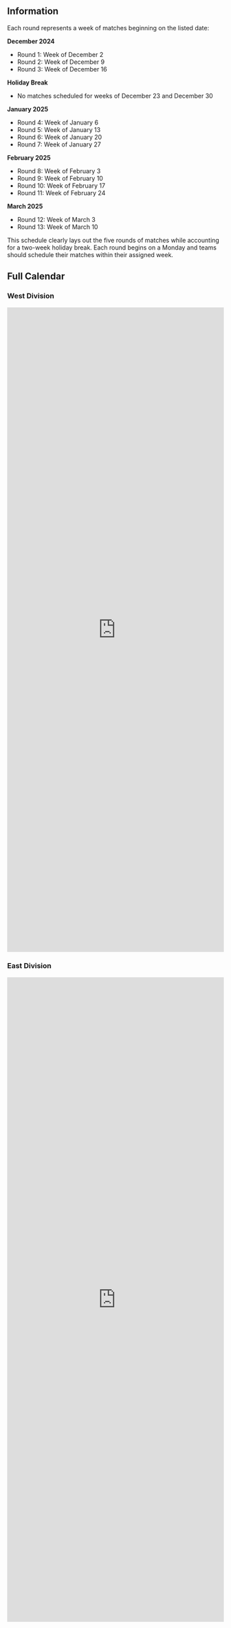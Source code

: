 ## Information

Each round represents a week of matches beginning on the listed date:

**December 2024**
- Round 1: Week of December 2
- Round 2: Week of December 9
- Round 3: Week of December 16

**Holiday Break**
- No matches scheduled for weeks of December 23 and December 30

**January 2025**
- Round 4: Week of January 6
- Round 5: Week of January 13
- Round 6: Week of January 20
- Round 7: Week of January 27

**February 2025**
- Round 8: Week of February 3
- Round 9: Week of February 10
- Round 10: Week of February 17
- Round 11: Week of February 24

**March 2025**
- Round 12: Week of March 3
- Round 13: Week of March 10

This schedule clearly lays out the five rounds of matches while accounting for a two-week holiday break. Each round begins on a Monday and teams should schedule their matches within their assigned week.

## Full Calendar

<!-- tabs:start -->
### **West Division**

<iframe 
    src="https://challonge.com/L7S01_OWLs_West/module?multiplier=1&match_width_multiplier=1.2&show_live_status=0&show_voting=0&show_standings=0&show_tournament_name=0&show_final_results=0" 
    style="background: transparent;"
    width="100%" 
    height="1500" 
    frameborder="0" 
    scrolling="none">
</iframe>

### **East Division**
<iframe 
    src="https://challonge.com/L7S01_OWLs_East/module?multiplier=1&match_width_multiplier=1.2&show_live_status=0&show_voting=0&show_standings=0&show_tournament_name=0&show_final_results=0" 
    style="background: transparent;"
    width="100%" 
    height="1500" 
    frameborder="0" 
    scrolling="none">
</iframe>

<!-- tabs:end -->


